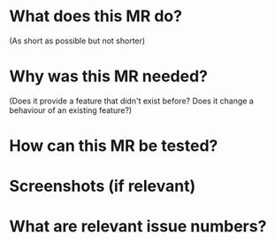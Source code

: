 # What does this MR do?

(As short as possible but not shorter)


# Why was this MR needed?

(Does it provide a feature that didn't exist before? Does it change a behaviour of an existing feature?)


# How can this MR be tested?



# Screenshots (if relevant)



# What are relevant issue numbers?


